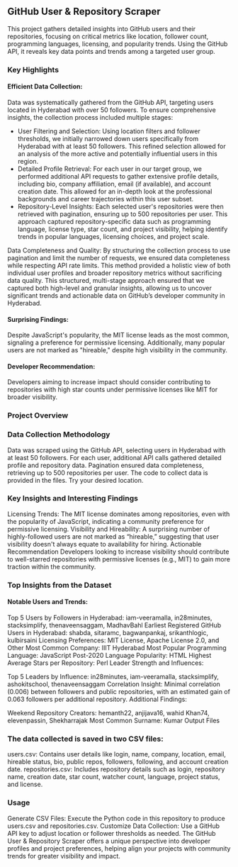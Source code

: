 ## GitHub User & Repository Scraper

This project gathers detailed insights into GitHub users and their repositories, focusing on critical metrics like location, follower count, programming languages, licensing, and popularity trends. Using the GitHub API, it reveals key data points and trends among a targeted user group.

### Key Highlights
#### Efficient Data Collection: 
Data was systematically gathered from the GitHub API, targeting users located in Hyderabad with over 50 followers. To ensure comprehensive insights, the collection process included multiple stages:

  - User Filtering and Selection: Using location filters and follower thresholds, we initially narrowed down users     specifically from Hyderabad with at least 50 followers. This refined selection allowed for an analysis of the      more active and potentially influential users in this region.
  - Detailed Profile Retrieval: For each user in our target group, we performed additional API requests to gather      extensive profile details, including bio, company affiliation, email (if available), and account creation          date. This allowed for an in-depth look at the professional backgrounds and career trajectories within this        user subset.
  - Repository-Level Insights: Each selected user's repositories were then retrieved with pagination, ensuring up      to 500 repositories per user. This approach captured repository-specific data such as programming language,        license type, star count, and project visibility, helping identify trends in popular languages, licensing          choices, and project scale.

Data Completeness and Quality: By structuring the collection process to use pagination and limit the number of requests, we ensured data completeness while respecting API rate limits. This method provided a holistic view of both individual user profiles and broader repository metrics without sacrificing data quality.
This structured, multi-stage approach ensured that we captured both high-level and granular insights, allowing us to uncover significant trends and actionable data on GitHub’s developer community in Hyderabad.

#### Surprising Findings: 
Despite JavaScript's popularity, the MIT license leads as the most common, signaling a preference for permissive licensing. Additionally, many popular users are not marked as "hireable," despite high visibility in the community.

#### Developer Recommendation: 
Developers aiming to increase impact should consider contributing to repositories with high star counts under permissive licenses like MIT for broader visibility.

### Project Overview

### Data Collection Methodology
Data was scraped using the GitHub API, selecting users in Hyderabad with at least 50 followers. For each user, additional API calls gathered detailed profile and repository data. Pagination ensured data completeness, retrieving up to 500 repositories per user. The code to collect data is provided in the files. Try your desired location.

### Key Insights and Interesting Findings
Licensing Trends: The MIT license dominates among repositories, even with the popularity of JavaScript, indicating a community preference for permissive licensing.
Visibility and Hireability: A surprising number of highly-followed users are not marked as “hireable,” suggesting that user visibility doesn't always equate to availability for hiring.
Actionable Recommendation
Developers looking to increase visibility should contribute to well-starred repositories with permissive licenses (e.g., MIT) to gain more traction within the community.

### Top Insights from the Dataset

#### Notable Users and Trends:

Top 5 Users by Followers in Hyderabad: iam-veeramalla, in28minutes, stacksimplify, thenaveensaggam, MadhavBahl
Earliest Registered GitHub Users in Hyderabad: shabda, sitaramc, bagwanpankaj, srikanthlogic, kulbirsaini
Licensing Preferences: MIT License, Apache License 2.0, and Other
Most Common Company: IIIT Hyderabad
Most Popular Programming Language: JavaScript
Post-2020 Language Popularity: HTML
Highest Average Stars per Repository: Perl
Leader Strength and Influences:

Top 5 Leaders by Influence: in28minutes, iam-veeramalla, stacksimplify, ashokitschool, thenaveensaggam
Correlation Insight: Minimal correlation (0.006) between followers and public repositories, with an estimated gain of 0.063 followers per additional repository.
Additional Findings:

Weekend Repository Creators: hemanth22, anjijava16, wahid Khan74, elevenpassin, Shekharrajak
Most Common Surname: Kumar
Output Files

### The data collected is saved in two CSV files:

users.csv: Contains user details like login, name, company, location, email, hireable status, bio, public repos, followers, following, and account creation date.
repositories.csv: Includes repository details such as login, repository name, creation date, star count, watcher count, language, project status, and license.

### Usage

Generate CSV Files: Execute the Python code in this repository to produce users.csv and repositories.csv.
Customize Data Collection: Use a GitHub API key to adjust location or follower thresholds as needed.
The GitHub User & Repository Scraper offers a unique perspective into developer profiles and project preferences, helping align your projects with community trends for greater visibility and impact.
